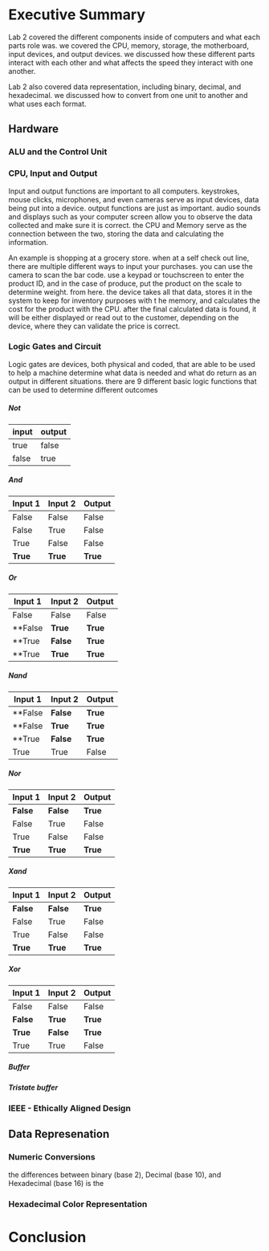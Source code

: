 # Executive Summary
Lab 2 covered the different components inside of computers and what each parts role was. we covered the CPU, memory, storage, the motherboard, input devices, and output devices. we discussed how these different parts interact with each other and what affects the speed they interact with one another.<br/>

Lab 2 also covered data representation, including binary, decimal, and hexadecimal. we discussed how to convert from one unit to another and what uses each format.
## Hardware
### ALU and the Control Unit 
### CPU, Input and Output
Input and output functions are important to all computers. keystrokes, mouse clicks, microphones, and even cameras serve as input devices, data being put into a device. output functions are just as important. audio sounds and displays such as your computer screen allow you to observe the data collected and make sure it is correct. the CPU and Memory serve as the connection between the two, storing the data and calculating the information.<br/>

An example is shopping at a grocery store. when at a self check out line, there are multiple different ways to input your purchases. you can use the camera to scan the bar code. use a keypad or touchscreen to enter the product ID, and in the case of produce, put the product on the scale to determine weight. from here. the device takes all that data, stores it in the system to keep for inventory purposes with t he memory, and calculates the cost for the product with the CPU. after the final calculated data is found, it will be either displayed or read out to the customer, depending on the device, where they can validate the price is correct.
### Logic Gates and Circuit
Logic gates are devices, both physical and coded, that are able to be used to help a machine determine what data is needed and what do return as an output in different situations. there are 9 different basic logic functions that can be used to determine different outcomes
##### Not

| input | output |
| ------ | ------ |
| true | false |
| false | true |
##### And

| Input 1 | Input 2 | Output |
| - | - | - |
| False | False | False |
| False | True | False |
| True | False | False |
| **True** | **True** | **True** |
##### Or

| Input 1 | Input 2 | Output |
| - | - | - |
| False | False |  False |
| **False | **True** | **True** |
| **True | **False** | **True** |
| **True | **True** | **True** |
##### Nand

| Input 1 | Input 2 | Output |
| - | - | - |
| **False | **False** |  **True** |
| **False | **True** | **True** |
| **True | **False** | **True** |
| True | True | False |
##### Nor

| Input 1 | Input 2 | Output |
| - | - | - |
| **False** | **False** |  **True** |
| False | True | False |
| True | False | False |
| **True** | **True** | **True** |
##### Xand

| Input 1 | Input 2 | Output |
| - | - | - |
| **False** | **False** |  **True** |
| False | True | False |
| True | False | False |
| **True** | **True** | **True** |
##### Xor

| Input 1 | Input 2 | Output |
| - | - | - |
| False | False | False |
| **False** | **True** | **True** |
| **True** | **False** | **True** |
| True | True | False |
##### Buffer

##### Tristate buffer
### IEEE - Ethically Aligned Design
## Data Represenation
### Numeric Conversions
the differences between binary (base 2), Decimal (base 10), and Hexadecimal (base 16) is the
### Hexadecimal Color Representation
# Conclusion
